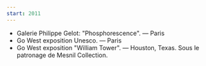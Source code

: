 ```yaml
---
start: 2011
---
```


- Galerie Philippe Gelot: "Phosphorescence". — Paris
- Go West exposition Unesco. — Paris
- Go West exposition "William Tower". — Houston, Texas. Sous le patronage de Mesnil Collection.
